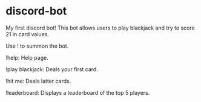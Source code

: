 # discord-bot
My first discord bot! This bot allows users to play blackjack and try to score 21 in card values. 

Use ! to summon the bot.

!help: Help page.

!play blackjack: Deals your first card.

!hit me: Deals latter cards.

!leaderboard: Displays a leaderboard of the top 5 players.
